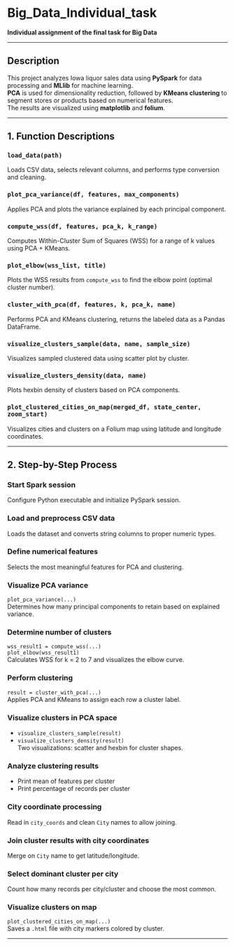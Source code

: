 # Big_Data_Individual_task

**Individual assignment of the final task for Big Data**

---

##  Description

This project analyzes Iowa liquor sales data using **PySpark** for data processing and **MLlib** for machine learning.  
**PCA** is used for dimensionality reduction, followed by **KMeans clustering** to segment stores or products based on numerical features.  
The results are visualized using **matplotlib** and **folium**.

---

##  1. Function Descriptions

### `load_data(path)`
Loads CSV data, selects relevant columns, and performs type conversion and cleaning.

### `plot_pca_variance(df, features, max_components)`
Applies PCA and plots the variance explained by each principal component.

### `compute_wss(df, features, pca_k, k_range)`
Computes Within-Cluster Sum of Squares (WSS) for a range of k values using PCA + KMeans.

### `plot_elbow(wss_list, title)`
Plots the WSS results from `compute_wss` to find the elbow point (optimal cluster number).

### `cluster_with_pca(df, features, k, pca_k, name)`
Performs PCA and KMeans clustering, returns the labeled data as a Pandas DataFrame.

### `visualize_clusters_sample(data, name, sample_size)`
Visualizes sampled clustered data using scatter plot by cluster.

### `visualize_clusters_density(data, name)`
Plots hexbin density of clusters based on PCA components.

### `plot_clustered_cities_on_map(merged_df, state_center, zoom_start)`
Visualizes cities and clusters on a Folium map using latitude and longitude coordinates.

---

## 2. Step-by-Step Process

### Start Spark session  
Configure Python executable and initialize PySpark session.

### Load and preprocess CSV data  
Loads the dataset and converts string columns to proper numeric types.

### Define numerical features  
Selects the most meaningful features for PCA and clustering.

### Visualize PCA variance  
`plot_pca_variance(...)`  
Determines how many principal components to retain based on explained variance.

### Determine number of clusters  
`wss_result1 = compute_wss(...)`  
`plot_elbow(wss_result1)`  
Calculates WSS for k = 2 to 7 and visualizes the elbow curve.

### Perform clustering  
`result = cluster_with_pca(...)`  
Applies PCA and KMeans to assign each row a cluster label.

###  Visualize clusters in PCA space  
- `visualize_clusters_sample(result)`  
- `visualize_clusters_density(result)`  
Two visualizations: scatter and hexbin for cluster shapes.

### Analyze clustering results  
- Print mean of features per cluster  
- Print percentage of records per cluster  

### City coordinate processing  
Read in `city_coords` and clean `City` names to allow joining.

### Join cluster results with city coordinates  
Merge on `City` name to get latitude/longitude.

###  Select dominant cluster per city  
Count how many records per city/cluster and choose the most common.

###  Visualize clusters on map  
`plot_clustered_cities_on_map(...)`  
Saves a `.html` file with city markers colored by cluster.

---
